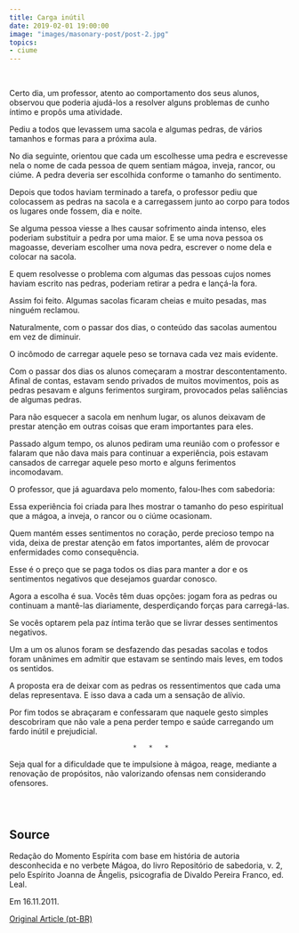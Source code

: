 ```yaml
---
title: Carga inútil
date: 2019-02-01 19:00:00
image: "images/masonary-post/post-2.jpg"
topics: 
- ciume
---
```

 

Certo dia, um professor, atento ao comportamento dos seus alunos, observou que
poderia ajudá-los a resolver alguns problemas de cunho íntimo e propôs uma
atividade.

Pediu a todos que levassem uma sacola e algumas pedras, de vários tamanhos e
formas para a próxima aula.

No dia seguinte, orientou que cada um escolhesse uma pedra e escrevesse nela o
nome de cada pessoa de quem sentiam mágoa, inveja, rancor, ou ciúme. A pedra
deveria ser escolhida conforme o tamanho do sentimento.

Depois que todos haviam terminado a tarefa, o professor pediu que colocassem as
pedras na sacola e a carregassem junto ao corpo para todos os lugares onde
fossem, dia e noite.

Se alguma pessoa viesse a lhes causar sofrimento ainda intenso, eles poderiam
substituir a pedra por uma maior. E se uma nova pessoa os magoasse, deveriam
escolher uma nova pedra, escrever o nome dela e colocar na sacola.

E quem resolvesse o problema com algumas das pessoas cujos nomes haviam escrito
nas pedras, poderiam retirar a pedra e lançá-la fora.

Assim foi feito. Algumas sacolas ficaram cheias e muito pesadas, mas ninguém
reclamou.

Naturalmente, com o passar dos dias, o conteúdo das sacolas aumentou em vez de
diminuir.

O incômodo de carregar aquele peso se tornava cada vez mais evidente.

Com o passar dos dias os alunos começaram a mostrar descontentamento. Afinal de
contas, estavam sendo privados de muitos movimentos, pois as pedras pesavam e
alguns ferimentos surgiram, provocados pelas saliências de algumas pedras.

Para não esquecer a sacola em nenhum lugar, os alunos deixavam de prestar
atenção em outras coisas que eram importantes para eles.

Passado algum tempo, os alunos pediram uma reunião com o professor e falaram
que não dava mais para continuar a experiência, pois estavam cansados de
carregar aquele peso morto e alguns ferimentos incomodavam.

O professor, que já aguardava pelo momento, falou-lhes com sabedoria:

Essa experiência foi criada para lhes mostrar o tamanho do peso espiritual que
a mágoa, a inveja, o rancor ou o ciúme ocasionam.

Quem mantém esses sentimentos no coração, perde precioso tempo na vida, deixa
de prestar atenção em fatos importantes, além de provocar enfermidades como
consequência.

Esse é o preço que se paga todos os dias para manter a dor e os sentimentos
negativos que desejamos guardar conosco.

Agora a escolha é sua. Vocês têm duas opções: jogam fora as pedras ou continuam
a mantê-las diariamente, desperdiçando forças para carregá-las.

Se vocês optarem pela paz íntima terão que se livrar desses sentimentos
negativos.

Um a um os alunos foram se desfazendo das pesadas sacolas e todos foram
unânimes em admitir que estavam se sentindo mais leves, em todos os sentidos.

A proposta era de deixar com as pedras os ressentimentos que cada uma delas
representava. E isso dava a cada um a sensação de alívio.

Por fim todos se abraçaram e confessaram que naquele gesto simples descobriram
que não vale a pena perder tempo e saúde carregando um fardo inútil e
prejudicial.

                                   *   *   *

Seja qual for a dificuldade que te impulsione à mágoa, reage, mediante a
renovação de propósitos, não valorizando ofensas nem considerando ofensores.

                                                                               


## Source
Redação do Momento Espírita com base em história de autoria desconhecida e no
verbete Mágoa, do livro Repositório de sabedoria, v. 2, pelo Espírito Joanna de
Ângelis, psicografia de Divaldo Pereira Franco, ed. Leal.

Em 16.11.2011.


[Original Article (pt-BR)](http://momento.com.br/pt/ler_texto.php?id=769)
